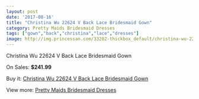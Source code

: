 ```yaml
---
layout: post
date: '2017-08-16'
title: "Christina Wu 22624 V Back Lace Bridesmaid Gown"
category: Pretty Maids Bridesmaid Dresses
tags: ["gown","back","christina","lace","dresses"]
image: http://img.princessan.com/33202-thickbox_default/christina-wu-22624-v-back-lace-bridesmaid-gown.jpg
---
```

Christina Wu 22624 V Back Lace Bridesmaid Gown

On Sales: **$241.99**
<a href="https://www.princessan.com/en/15397-christina-wu-22624-v-back-lace-bridesmaid-gown.html"><amp-img layout="responsive" width="600" height="600" src="//img.princessan.com/33202-thickbox_default/christina-wu-22624-v-back-lace-bridesmaid-gown.jpg" alt="Christina Wu 22624 V Back Lace Bridesmaid Gown 0" /></a>
<a href="https://www.princessan.com/en/15397-christina-wu-22624-v-back-lace-bridesmaid-gown.html"><amp-img layout="responsive" width="600" height="600" src="//img.princessan.com/33203-thickbox_default/christina-wu-22624-v-back-lace-bridesmaid-gown.jpg" alt="Christina Wu 22624 V Back Lace Bridesmaid Gown 1" /></a>

Buy it: [Christina Wu 22624 V Back Lace Bridesmaid Gown](https://www.princessan.com/en/15397-christina-wu-22624-v-back-lace-bridesmaid-gown.html "Christina Wu 22624 V Back Lace Bridesmaid Gown")

View more: [Pretty Maids Bridesmaid Dresses](https://www.princessan.com/en/112- "Pretty Maids Bridesmaid Dresses")